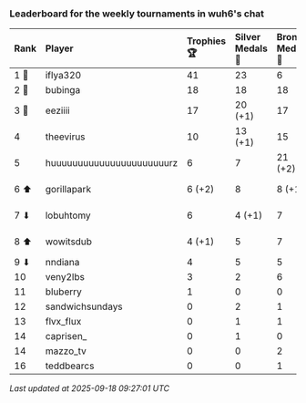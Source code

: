 ### Leaderboard for the weekly tournaments in wuh6's chat

| Rank  | Player                    | Trophies 🏆 | Silver Medals 🥈 | Bronze Medals 🥉 | Points      |
|:------|:--------------------------|:------------|:-----------------|:-----------------|:------------|
| 1 🥇  | iflya320                  | 41          | 23               | 6                | 149.0       |
| 2 🥈  | bubinga                   | 18          | 18               | 18               | 81.0        |
| 3 🥉  | eeziiii                   | 17          | 20 (+1)          | 17               | 79.5 (+1.0) |
| 4     | theevirus                 | 10          | 13 (+1)          | 15               | 50.5 (+1.0) |
| 5     | huuuuuuuuuuuuuuuuuuuuuurz | 6           | 7                | 21 (+2)          | 35.5 (+1.0) |
| 6 ⬆   | gorillapark               | 6 (+2)      | 8                | 8 (+1)           | 30.0 (+6.5) |
| 7 ⬇   | lobuhtomy                 | 6           | 4 (+1)           | 7                | 25.5 (+1.0) |
| 8 ⬆   | wowitsdub                 | 4 (+1)      | 5                | 7                | 20.5 (+3.0) |
| 9 ⬇   | nndiana                   | 4           | 5                | 5                | 19.5        |
| 10    | veny2lbs                  | 3           | 2                | 6                | 14.0        |
| 11    | bluberry                  | 1           | 0                | 0                | 3.0         |
| 12    | sandwichsundays           | 0           | 2                | 1                | 2.5         |
| 13    | flvx_flux                 | 0           | 1                | 1                | 1.5         |
| 14    | caprisen_                 | 0           | 1                | 0                | 1.0         |
| 14    | mazzo_tv                  | 0           | 0                | 2                | 1.0         |
| 16    | teddbearcs                | 0           | 0                | 1                | 0.5         |

_Last updated at 2025-09-18 09:27:01 UTC_